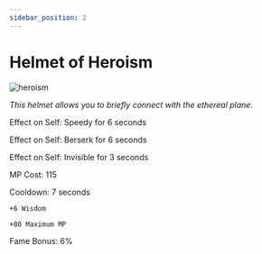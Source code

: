 ```yaml
---
sidebar_position: 2
---
```


# Helmet of Heroism

![heroism](https://vwiki.valorserver.com/api/item/picture/helmet%20of%20heroism)

<i>This helmet allows you to briefly connect with the ethereal plane.</i>

Effect on Self: Speedy for 6 seconds

Effect on Self: Berserk for 6 seconds

Effect on Self: Invisible for 3 seconds

MP Cost: 115

Cooldown: 7 seconds

    +6 Wisdom
    
    +80 Maximum MP

Fame Bonus: 6%
